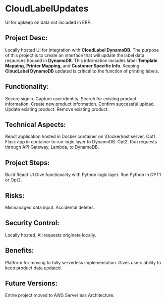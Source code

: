 # CloudLabelUpdates
UI for upkeep on data not included in ERP.


## Project Desc:

Locally hosted UI for integration with **CloudLabel DynamoDB**. The purpose of
this project is to create an interface that will update the label data resources
housed in **DynamoDB**. This information includes label **Template Mapping**, **Printer Mapping**, and 
**Customer Specific Info**. Keeping **CloudLabel DynamoDB** updated is critical to the function of
printing labels.

## Functionality:
Secure signin.
Capture user identity.
Search for existing product information.
Create new product information.
Confirm successful upload.
Update existing product.
Remove existing product.

## Technical Aspects:
React application hosted in Docker container on \\Dockerhost server.
Opt1. Flask app in container to run logic layer to DynamoDB.
Opt2. Run requests through API Gateway, Lambda, to DynamoDB.

## Project Steps:
Build React UI
Give functionality with Python logic layer.
Run Python in OPT1 or Opt2.

## Risks:
Mismanaged data input.
Accidental deletes.

## Security Control:
Locally hosted.
All requests originate locally.

## Benefits:
Platform for moving to fully serverless implementation.
Gives users ability to keep product data updated.

## Future Versions:
Entire project moved to AWS Serverless Architecture.
